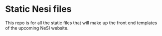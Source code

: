 # Static Nesi files

This repo is for all the static files that will make up the front end templates of the upcoming NeSI website.

